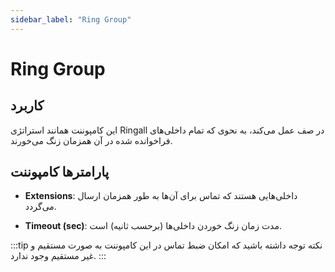```yaml
---
sidebar_label: "Ring Group"
---
```



# Ring Group

## کاربرد

این کامپوننت همانند استراتژی Ringall در صف عمل می‌‌کند، به نحوی که تمام داخلی‌‌های فراخوانده شده در آن همزمان زنگ می‌خورند.

## پارامترها کامپوننت

- **Extensions**: داخلی‌هایی هستند که تماس برای آن‌‌ها به طور همزمان ارسال می‌گردد.

- **Timeout (sec)**: مدت زمان زنگ خوردن داخلی‌‌ها (برحسب ثانیه) است.

:::tip نکته
توجه داشته باشید که امکان ضبط تماس در این کامپوننت به صورت مستقیم و غیر مستقیم وجود ندارد.
:::
